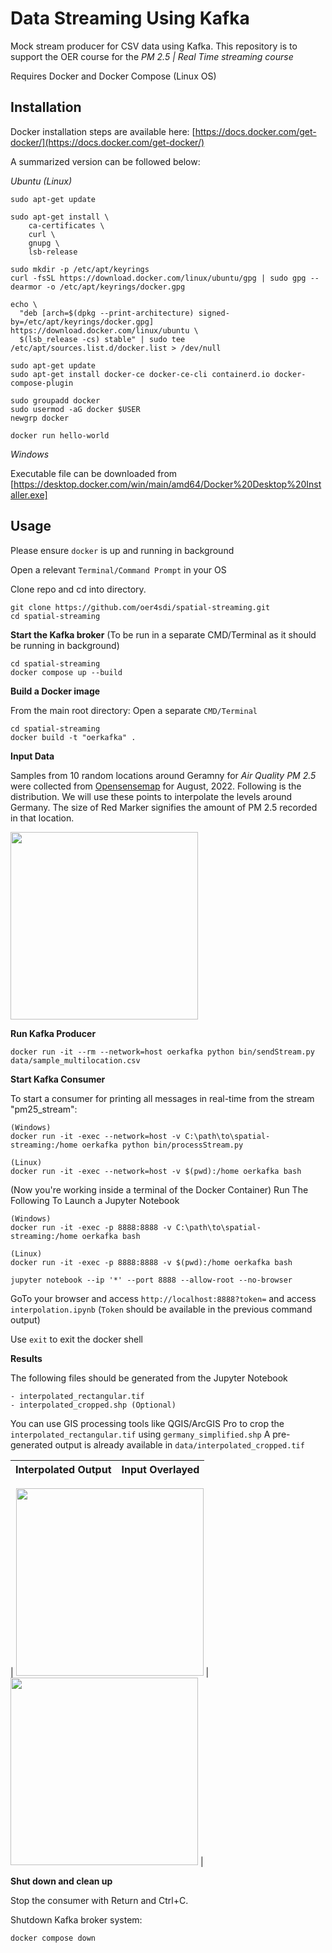Data Streaming Using Kafka
============

Mock stream producer for CSV data using Kafka. This repository is to support the OER course for the *PM 2.5 | Real Time streaming course*

Requires Docker and Docker Compose (Linux OS)

Installation
-------------------

Docker installation steps are available here: [https://docs.docker.com/get-docker/](https://docs.docker.com/get-docker/)

A summarized version can be followed below:

*Ubuntu (Linux)*

```
sudo apt-get update

sudo apt-get install \
    ca-certificates \
    curl \
    gnupg \
    lsb-release
    
sudo mkdir -p /etc/apt/keyrings
curl -fsSL https://download.docker.com/linux/ubuntu/gpg | sudo gpg --dearmor -o /etc/apt/keyrings/docker.gpg

echo \
  "deb [arch=$(dpkg --print-architecture) signed-by=/etc/apt/keyrings/docker.gpg] https://download.docker.com/linux/ubuntu \
  $(lsb_release -cs) stable" | sudo tee /etc/apt/sources.list.d/docker.list > /dev/null
  
sudo apt-get update
sudo apt-get install docker-ce docker-ce-cli containerd.io docker-compose-plugin

sudo groupadd docker
sudo usermod -aG docker $USER
newgrp docker

docker run hello-world

```

*Windows*

Executable file can be downloaded from [https://desktop.docker.com/win/main/amd64/Docker%20Desktop%20Installer.exe]


Usage
-------------------

Please ensure `docker` is up and running in background

Open a relevant `Terminal/Command Prompt` in your OS

Clone repo and cd into directory.

```
git clone https://github.com/oer4sdi/spatial-streaming.git
cd spatial-streaming
```

**Start the Kafka broker** (To be run in a separate CMD/Terminal as it should be running in background)

```
cd spatial-streaming
docker compose up --build
```

**Build a Docker image**

From the main root directory:
Open a separate `CMD/Terminal`

```
cd spatial-streaming
docker build -t "oerkafka" .
```

**Input Data**

Samples from 10 random locations around Geramny for *Air Quality PM 2.5* were collected from [Opensensemap](https://opensensemap.org/) for August, 2022. Following is the distribution. We will use these points to interpolate the levels around Germany. The size of Red Marker signifies the amount of PM 2.5 recorded in that location.

<img src="https://github.com/oer4sdi/spatial-streaming/blob/main/img/input_data.png" width="300"/>

**Run Kafka Producer**

```
docker run -it --rm --network=host oerkafka python bin/sendStream.py data/sample_multilocation.csv
```

**Start Kafka Consumer**

To start a consumer for printing all messages in real-time from the stream "pm25_stream":

```
(Windows)
docker run -it -exec --network=host -v C:\path\to\spatial-streaming:/home oerkafka python bin/processStream.py

(Linux)
docker run -it -exec --network=host -v $(pwd):/home oerkafka bash
```

(Now you're working inside a terminal of the Docker Container)
Run The Following To Launch a Jupyter Notebook


```
(Windows)
docker run -it -exec -p 8888:8888 -v C:\path\to\spatial-streaming:/home oerkafka bash

(Linux)
docker run -it -exec -p 8888:8888 -v $(pwd):/home oerkafka bash

jupyter notebook --ip '*' --port 8888 --allow-root --no-browser
```

GoTo your browser and access `http://localhost:8888?token=` and access `interpolation.ipynb`
(`Token` should be available in the previous command output)

Use `exit` to exit the docker shell

**Results**

The following files should be generated from the Jupyter Notebook
```
- interpolated_rectangular.tif
- interpolated_cropped.shp (Optional)
```

You can use GIS processing tools like QGIS/ArcGIS Pro to crop the `interpolated_rectangular.tif` using `germany_simplified.shp`
A pre-generated output is already available in `data/interpolated_cropped.tif`

| Interpolated Output | Input Overlayed |
| --------------- | --------------- |
| 
<img src="https://github.com/oer4sdi/spatial-streaming/blob/main/img/output_interpolated.png" width="300"/> | 
<img src="https://github.com/oer4sdi/spatial-streaming/blob/main/img/output_compared.png" width="300"/> |

**Shut down and clean up**

Stop the consumer with Return and Ctrl+C.

Shutdown Kafka broker system:

```
docker compose down
```

